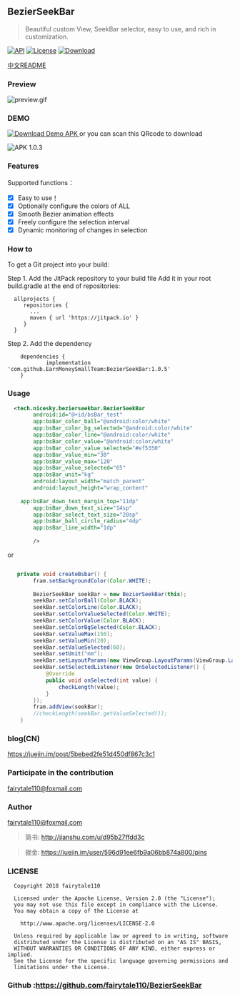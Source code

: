 
## BezierSeekBar
> Beautiful custom View, SeekBar selector, easy to use, and rich in customization.

[![API](https://img.shields.io/badge/API-19%2B-brightgreen.svg)](https://android-arsenal.com/api?level=19) 
[![License](https://img.shields.io/badge/license-Apache%202-green.svg)](https://www.apache.org/licenses/LICENSE-2.0)
[![Download](https://img.shields.io/badge/Download-1.0.5-green.svg) ](https://github.com/EarnMoneySmallTeam/BezierSeekBar/archive/1.0.5.zip)

[中文README](https://github.com/EarnMoneySmallTeam/BezierSeekBar/blob/master/README_CN.md)
### Preview

![preview.gif](https://raw.githubusercontent.com/fairytale110/BezierSeekBar/master/release/preview_1.0.1.gif)

### DEMO

 [![Download Demo APK](https://img.shields.io/badge/Download%20APK-1.0.5-green.svg) ](https://github.com/fairytale110/BezierSeekBar/raw/master/release/app-release.apk) 
or you can scan this QRcode to download 

![APK 1.0.3](https://github.com/fairytale110/BezierSeekBar/blob/master/release/1556949573.png?raw=trueg)

### Features

Supported functions：
- [x] Easy to use！
- [x] Optionally configure the colors of ALL
- [x] Smooth Bezier animation effects
- [x] Freely configure the selection interval
- [x] Dynamic monitoring of changes in selection

### How to 

To get a Git project into your build:

Step 1. Add the JitPack repository to your build file
Add it in your root build.gradle at the end of repositories:
```
  allprojects {
     repositories {
       ...
       maven { url 'https://jitpack.io' }
     }
  }
```
Step 2. Add the dependency
```
	dependencies {
	        implementation 'com.github.EarnMoneySmallTeam:BezierSeekBar:1.0.5'
	}
```

### Usage

```xml
  <tech.nicesky.bezierseekbar.BezierSeekBar
        android:id="@+id/bsBar_test"
        app:bsBar_color_ball="@android:color/white"
        app:bsBar_color_bg_selected="@android:color/white"
        app:bsBar_color_line="@android:color/white"
        app:bsBar_color_value="@android:color/white"
        app:bsBar_color_value_selected="#ef5350"
        app:bsBar_value_min="30"
        app:bsBar_value_max="120"
        app:bsBar_value_selected="65"
        app:bsBar_unit="kg"
        android:layout_width="match_parent"
        android:layout_height="wrap_content"
	
	app:bsBar_down_text_margin_top="11dp"
        app:bsBar_down_text_size="14sp"
        app:bsBar_select_text_size="20sp"
        app:bsBar_ball_circle_radius="4dp"
        app:bsBar_line_width="1dp"
	
        />
```
or
```java

   private void createBsbar() {
        fram.setBackgroundColor(Color.WHITE);
        
        BezierSeekBar seekBar = new BezierSeekBar(this);
        seekBar.setColorBall(Color.BLACK);
        seekBar.setColorLine(Color.BLACK);
        seekBar.setColorValueSelected(Color.WHITE);
        seekBar.setColorValue(Color.BLACK);
        seekBar.setColorBgSelected(Color.BLACK);
        seekBar.setValueMax(150);
        seekBar.setValueMin(20);
        seekBar.setValueSelected(60);
        seekBar.setUnit("mm");
        seekBar.setLayoutParams(new ViewGroup.LayoutParams(ViewGroup.LayoutParams.MATCH_PARENT,     ViewGroup.LayoutParams.WRAP_CONTENT));
        seekBar.setSelectedListener(new OnSelectedListener() {
            @Override
            public void onSelected(int value) {
                checkLength(value);
            }
        });
        fram.addView(seekBar);
        //checkLength(seekBar.getValueSelected());
    }
```

### blog(CN)
https://juejin.im/post/5bebed2fe51d450df867c3c1

### Participate in the contribution
fairytale110@foxmail.com


### Author
fairytale110@foxmail.com
> 简书: http://jianshu.com/u/d95b27ffdd3c

> 掘金: https://juejin.im/user/596d91ee6fb9a06bb874a800/pins


### LICENSE

```
  Copyright 2018 fairytale110

  Licensed under the Apache License, Version 2.0 (the "License");
  you may not use this file except in compliance with the License.
  You may obtain a copy of the License at

    http://www.apache.org/licenses/LICENSE-2.0

  Unless required by applicable law or agreed to in writing, software
  distributed under the License is distributed on an "AS IS" BASIS,
  WITHOUT WARRANTIES OR CONDITIONS OF ANY KIND, either express or implied.
  See the License for the specific language governing permissions and
  limitations under the License.
```

### Github :https://github.com/fairytale110/BezierSeekBar
